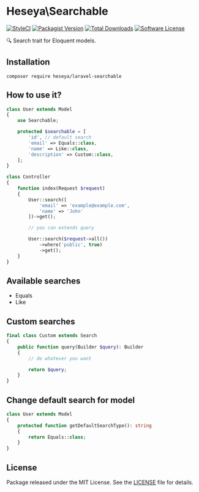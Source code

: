 # Heseya\Searchable


[![StyleCI](https://github.styleci.io/repos/286227561/shield?branch=master)](https://github.styleci.io/repos/286227561)
[![Packagist Version](https://img.shields.io/packagist/v/heseya/laravel-searchable.svg?style=flat-square)](https://packagist.org/packages/league/flysystem)
[![Total Downloads](https://img.shields.io/packagist/dt/heseya/laravel-searchable.svg?style=flat-square)](https://packagist.org/packages/league/flysystem)
[![Software License](https://img.shields.io/badge/license-MIT-brightgreen.svg?style=flat-square)](LICENSE)

🔍 Search trait for Eloquent models.

## Installation
```
composer require heseya/laravel-searchable
```

## How to use it?
```php
class User extends Model
{
    use Searchable;

    protected $searchable = [
        'id', // default search
        'email' => Equals::class,
        'name' => Like::class,
        'description' => Custom::class,
    ];
}
```

```php
class Controller
{
    function index(Request $request)
    {
        User::search([
            'email' => 'example@example.com',
            'name' => 'John'
        ])->get();

        // you can extends query

        User::search($request->all())
            ->where('public', true)
            ->get();
    }
}
```

## Available searches
- Equals
- Like

## Custom searches
```php
final class Custom extends Search
{
    public function query(Builder $query): Builder
    {
        // do whatever you want

        return $query;
    }
}

```

## Change default search for model
```php
class User extends Model
{
    protected function getDefaultSearchType(): string
    {
        return Equals::class;
    }
}
```

## License
Package released under the MIT License.
See the [LICENSE](https://github.com/heseya/laravel-searchable/blob/master/LICENSE) file for details.
